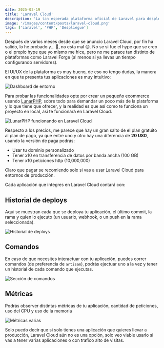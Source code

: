 ```yaml
---
date: 2025-02-19
title: 'Laravel Cloud'
description: 'La tan esperada plataforma oficial de Laravel para desplegar tus aplicaciones ya está aquí'
image: '/images/content/posts/laravel-cloud.png'
tags: ['Laravel', 'PHP', 'Despliegue']
---
```


Después de varios meses desde que se anuncio Laravel Cloud, por fin ha salido, lo he probado y... 🤩, no esta mal 😌. No se si fue el hype que se creo o el propio hype que yo mismo me hice, pero no me parace tan distinto de plataformas como Laravel Forge (al menos si ya llevas un tiempo  configurando servidores).

El UI/UX de la plataforma es muy bueno, de eso no tengo dudas, la manera en que te presenta tus aplicaciones es muy intuitivo:

![Dashboard de entorno](/images/content/posts/laravel-cloud/1.png)

Para probar las funcionalidades opte por crear un pequeño ecommerce usando [LunarPHP](https://lunarphp.io/), sobre todo para demandar un poco más de la plataforma y lo que tiene que ofrecer, y la realidad es que así como te funciona un proyecto en local, así te funcionará en Laravel Cloud.

![LunarPHP funcionando en Laravel Cloud](/images/content/posts/laravel-cloud/2.png)

Respecto a los precios, me parece que hay un gran salto de el plan gratuito al plan de pago, ya que entre uno y otro hay una diferencia de **20 USD**, usando la versión de paga podrás:

- Usar tu dominio personalizado
- Tener x10 en transferencia de datos por banda ancha (100 GB)
- Tener x10 peticiones http (10,000,000)

Claro que pagar se recomiendo solo si vas a usar Laravel Cloud para entornos de producción.

Cada aplicación que integres en Laravel Cloud contará con:


## Historial de deploys 

Aquí se muestran cada que se deploya tu aplicación, el último commit, la rama y quien lo ejecuto (un usuario, webhook, o un push en la rama seleccionada).

![Historial de deploys](/images/content/posts/laravel-cloud/3.png)


## Comandos

En caso de que necesites interactuar con tu aplicación, puedes correr comandos (de preferencia de `artisan`), podrás ejectuar uno a la vez y tener un historial de cada comando que ejecutas.


![Sección de comandos](/images/content/posts/laravel-cloud/4.png)


## Métricas

Podrás observer distintas métricas de tu aplicación, cantidad de peticiones, uso del CPU y uso de la memoria


![Métricas varias](/images/content/posts/laravel-cloud/5.png)


Solo puedo decir que si solo tienes una aplicación que quieres llevar a producción, Laravel Cloud aún no es una opción, solo veo viable usarlo si vas a tener varias aplicaciones o con trafico alto de visitas.